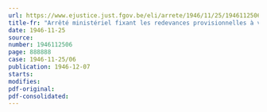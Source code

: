 ```yaml
---
url: https://www.ejustice.just.fgov.be/eli/arrete/1946/11/25/1946112506/justel
title-fr: "Arrêté ministériel fixant les redevances provisionnelles à verser au Conseil professionnel de l'industrie du tabac et du commerce des tabacs en feuilles, en liquidation, à partir du 1er juillet 1946"
date: 1946-11-25
source:
number: 1946112506
page: 888888
case: 1946-11-25/06
publication: 1946-12-07
starts:
modifies:
pdf-original:
pdf-consolidated:
---
```


